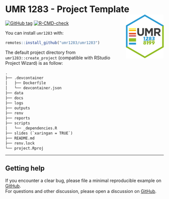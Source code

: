# UMR 1283 - Project Template <a href='https://umr1283.github.io/umr1283'><img src='man/figures/logo.png' align="right" height="139" /></a>

<!-- badges: start -->
[![GitHub
tag](https://img.shields.io/github/tag/umr1283/umr1283.svg?label=latest%20tag&include_prereleases)](https://github.com/umr1283/umr1283)
[![R-CMD-check](https://github.com/umr1283/umr1283/actions/workflows/check-pak.yaml/badge.svg)](https://github.com/umr1283/umr1283/actions/workflows/check-pak.yaml)
<!-- badges: end -->

You can install `umr1283` with:

``` r
remotes::install_github("umr1283/umr1283")
```

The default project directory from `umr1283::create_project` (compatible
with RStudio Project Wizard) is as follow:

``` text
.
├── .devcontainer
│   ├── Dockerfile
│   └── devcontainer.json
├── data
├── docs
├── logs
├── outputs
├── renv
├── reports
├── scripts
│   └── _dependencies.R
├── slides (`xaringan = TRUE`)
├── README.md
├── renv.lock
└── project.Rproj
```

------------------------------------------------------------------------

## Getting help

If you encounter a clear bug, please file a minimal reproducible example
on [GitHub](https://github.com/umr1283/umr1283/issues).  
For questions and other discussion, please open a discussion on
[GitHub](https://github.com/umr1283/umr1283/discussions).
